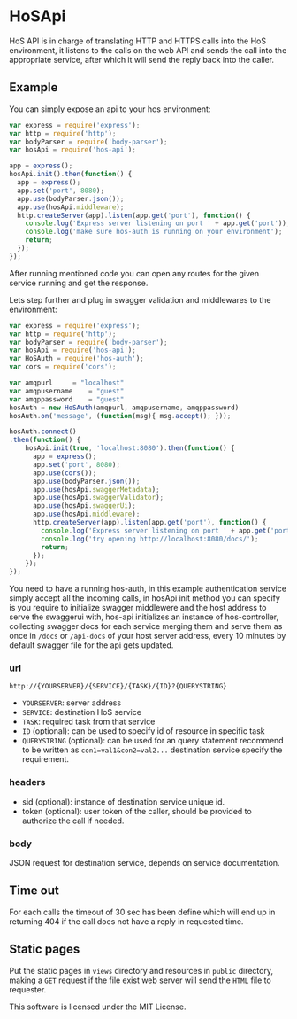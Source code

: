 # HoSApi

HoS API is in charge of translating HTTP and HTTPS calls into the HoS environment, it listens to the calls on the web API and sends the call into the appropriate service, after which it will send the reply back into the caller.

## Example

You can simply expose an api to your hos environment:

``` javascript
var express = require('express');
var http = require('http');
var bodyParser = require('body-parser');
var hosApi = require('hos-api');

app = express();
hosApi.init().then(function() {
  app = express();
  app.set('port', 8080);
  app.use(bodyParser.json());
  app.use(hosApi.middleware);
  http.createServer(app).listen(app.get('port'), function() {
    console.log('Express server listening on port ' + app.get('port'));
    console.log('make sure hos-auth is running on your environment');
    return;
  });
});
```
After running mentioned code you can open any routes for the given service running and get the response.

Lets step further and plug in swagger validation and middlewares to the environment:

``` javascript
var express = require('express');
var http = require('http');
var bodyParser = require('body-parser');
var hosApi = require('hos-api');
var HoSAuth = require('hos-auth');
var cors = require('cors');

var amqpurl     = "localhost"
var amqpusername    = "guest"
var amqppassword    = "guest"
hosAuth = new HoSAuth(amqpurl, amqpusername, amqppassword)
hosAuth.on('message', (function(msg){ msg.accept(); }));

hosAuth.connect()
.then(function() {
    hosApi.init(true, 'localhost:8080').then(function() {
      app = express();
      app.set('port', 8080);
      app.use(cors());
      app.use(bodyParser.json());
      app.use(hosApi.swaggerMetadata);
      app.use(hosApi.swaggerValidator);
      app.use(hosApi.swaggerUi);
      app.use(hosApi.middleware);
      http.createServer(app).listen(app.get('port'), function() {
        console.log('Express server listening on port ' + app.get('port'));
        console.log('try opening http://localhost:8080/docs/');
        return;
      });
    });
});
```

You need to have a running hos-auth, in this example authentication service simply accept all the incoming calls, in hosApi init method you can specify is you require to initialize swagger middlewere and the host address to serve the swaggerui with, hos-api initializes an instance of hos-controller, collecting swagger docs for each service merging them and serve them as once in `/docs` or `/api-docs` of your host server address, every 10 minutes by default swagger file for the api gets updated.

### url

`http://{YOURSERVER}/{SERVICE}/{TASK}/{ID}?{QUERYSTRING}`

- `YOURSERVER`: server address
- `SERVICE`: destination HoS service
- `TASK`: required task from that service
- `ID` (optional): can be used to specify id of resource in specific task
- `QUERYSTRING` (optional): can be used for an query statement recommend to be written as `con1=val1&con2=val2...` destination service specify the requirement.

### headers

- sid (optional): instance of destination service unique id.
- token (optional): user token of the caller, should be provided to authorize the call if needed.

### body

JSON request for destination service, depends on service documentation.

## Time out

For each calls the timeout of 30 sec has been define which will end up in returning 404 if the call does not have a reply in requested time.

## Static pages

Put the static pages in `views` directory and resources in `public` directory, making a `GET` request if the file exist web server will send the `HTML` file to requester.

This software is licensed under the MIT License.
